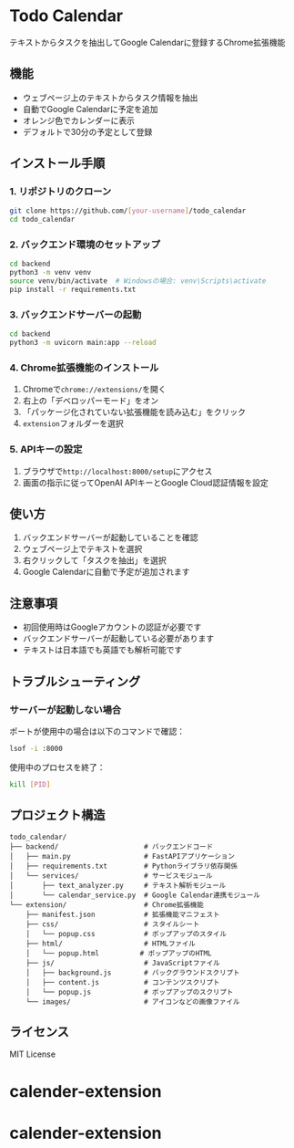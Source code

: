 # Todo Calendar

テキストからタスクを抽出してGoogle Calendarに登録するChrome拡張機能

## 機能

- ウェブページ上のテキストからタスク情報を抽出
- 自動でGoogle Calendarに予定を追加
- オレンジ色でカレンダーに表示
- デフォルトで30分の予定として登録

## インストール手順

### 1. リポジトリのクローン

```bash
git clone https://github.com/[your-username]/todo_calendar
cd todo_calendar
```

### 2. バックエンド環境のセットアップ

```bash
cd backend
python3 -m venv venv
source venv/bin/activate  # Windowsの場合: venv\Scripts\activate
pip install -r requirements.txt
```

### 3. バックエンドサーバーの起動

```bash
cd backend
python3 -m uvicorn main:app --reload
```

### 4. Chrome拡張機能のインストール

1. Chromeで`chrome://extensions/`を開く
2. 右上の「デベロッパーモード」をオン
3. 「パッケージ化されていない拡張機能を読み込む」をクリック
4. `extension`フォルダーを選択

### 5. APIキーの設定

1. ブラウザで`http://localhost:8000/setup`にアクセス
2. 画面の指示に従ってOpenAI APIキーとGoogle Cloud認証情報を設定

## 使い方

1. バックエンドサーバーが起動していることを確認
2. ウェブページ上でテキストを選択
3. 右クリックして「タスクを抽出」を選択
4. Google Calendarに自動で予定が追加されます

## 注意事項

- 初回使用時はGoogleアカウントの認証が必要です
- バックエンドサーバーが起動している必要があります
- テキストは日本語でも英語でも解析可能です

## トラブルシューティング

### サーバーが起動しない場合

ポートが使用中の場合は以下のコマンドで確認：

```bash
lsof -i :8000
```

使用中のプロセスを終了：

```bash
kill [PID]
```

## プロジェクト構造

```
todo_calendar/
├── backend/                     # バックエンドコード
│   ├── main.py                  # FastAPIアプリケーション
│   ├── requirements.txt         # Pythonライブラリ依存関係
│   └── services/                # サービスモジュール
│       ├── text_analyzer.py     # テキスト解析モジュール
│       └── calendar_service.py  # Google Calendar連携モジュール
└── extension/                   # Chrome拡張機能
    ├── manifest.json            # 拡張機能マニフェスト
    ├── css/                     # スタイルシート
    │   └── popup.css            # ポップアップのスタイル
    ├── html/                    # HTMLファイル
    │   └── popup.html          # ポップアップのHTML
    ├── js/                      # JavaScriptファイル
    │   ├── background.js        # バックグラウンドスクリプト
    │   ├── content.js           # コンテンツスクリプト
    │   └── popup.js             # ポップアップのスクリプト
    └── images/                  # アイコンなどの画像ファイル
```

## ライセンス

MIT License 
# calender-extension
# calender-extension
